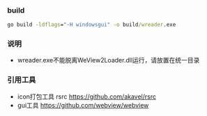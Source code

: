 ### build
```cmd
go build -ldflags="-H windowsgui" -o build/wreader.exe
```

### 说明
- wreader.exe不能脱离WeView2Loader.dll运行，请放置在统一目录

### 引用工具
- icon打包工具 rsrc https://github.com/akavel/rsrc
- gui工具 https://github.com/webview/webview